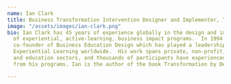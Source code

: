 ```yaml
---
name: Ian Clark
title: Business Transformation Intervention Designer and Implementer, Team Business
image: "/assets/images/ian-clark.png"
bio: Ian Clark has 45 years of experience globally in the design and implementation
  of experiential, active-learning, business impact programs.  In 1994 he was the
  co-founder of Business Education Design which has played a leadership role in establishing
  Experiential Learning worldwide.  His work spans private, non-profit, economic development
  and education sectors, and thousands of participants have experienced and benefited
  from his programs. Ian is the author of the book Transformation by Design.

---
```

